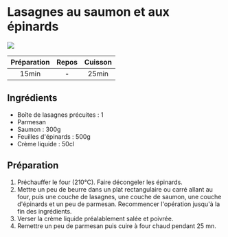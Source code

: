 # Lasagnes au saumon et aux épinards

![](images/Lasagnes%20au%20saumon%20et%20aux%20épinards.jpg)

| Préparation | Repos | Cuisson |
|:-----------:|:-----:|:-------:|
|    15min    |   -   |  25min  |

## Ingrédients

- Boîte de lasagnes précuites : 1
- Parmesan
- Saumon : 300g
- Feuilles d'épinards : 500g
- Crème liquide : 50cl

## Préparation

1. Préchauffer le four (210°C). Faire décongeler les épinards.
2. Mettre un peu de beurre dans un plat rectangulaire ou carré allant au four, puis une couche de lasagnes, une couche de saumon, une couche d'épinards et un peu de parmesan. Recommencer l'opération jusqu'à la fin des ingrédients.
3. Verser la crème liquide préalablement salée et poivrée.
4. Remettre un peu de parmesan puis cuire à four chaud pendant 25 mn.
